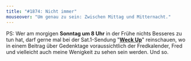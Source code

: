 ```yaml
---
title: "#1874: Nicht immer"
mouseover: "Um genau zu sein: Zwischen Mittag und Mitternacht."
---
```


PS:
Wer am morgigen <strong>Sonntag um 8 Uhr</strong> in der Frühe nichts Besseres zu tun hat, darf gerne mal bei der Sat.1-Sendung "<a href="http://www.weckup.de/nc/weckup-aktuell/aktuelle-sendung/datum/2010/11/05/07-november-2010.html"><strong>Weck Up</strong></a>" reinschauen, wo in einem Beitrag über Gedenktage voraussichtlich der Fredkalender, Fred und vielleicht auch meine Wenigkeit zu sehen sein werden.
Und so.
